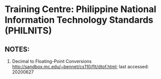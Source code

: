 # Training Centre: Philippine National Information Technology Standards (PHILNITS)
## NOTES:
1) Decimal to Floating-Point Conversions<br/>
http://sandbox.mc.edu/~bennet/cs110/flt/dtof.html; last accessed: 20200627
